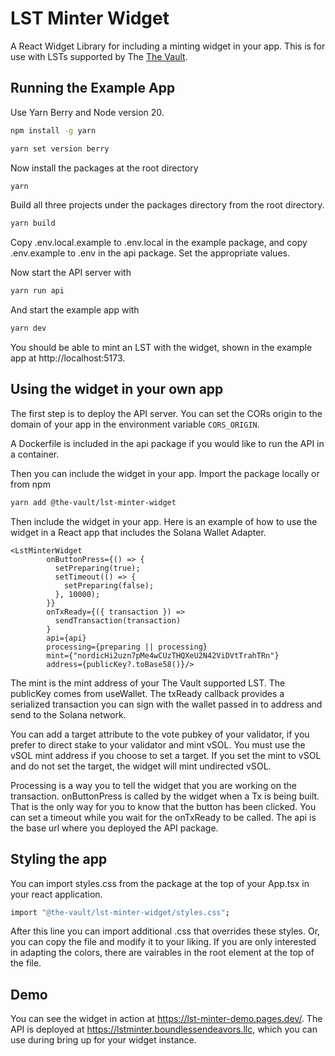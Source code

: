 # LST Minter Widget
A React Widget Library for including a minting widget in your app. This is for use with LSTs supported by The [The Vault](https://thevault.finance).

## Running the Example App 
Use Yarn Berry and Node version 20.
```bash
npm install -g yarn
```

```bash 
yarn set version berry
```
Now install the packages at the root directory

```bash
yarn
```
Build all three projects under the packages directory from the root directory.
```bash
yarn build
```

Copy .env.local.example to .env.local in the example package, and copy .env.example to .env in the api package. Set the appropriate values.

Now start the API server with

```bash
yarn run api
```

And start the example app with

```bash
yarn dev
```

You should be able to mint an LST with the widget, shown in the example app at http://localhost:5173.


## Using the widget in your own app 

The first step is to deploy the API server. You can set the CORs origin to the domain of your app in the
environment variable `CORS_ORIGIN`.

A Dockerfile is included in the api package if you would like to run the API in a container.

Then you can include the widget in your app. Import the package locally or from npm

```bash
yarn add @the-vault/lst-minter-widget
```

Then include the widget in your app. Here is an example of how to use the widget in a React app that includes the Solana Wallet Adapter.

```tsx
<LstMinterWidget
        onButtonPress={() => {
          setPreparing(true);
          setTimeout(() => {
            setPreparing(false);
          }, 10000);
        }}
        onTxReady={({ transaction }) =>
          sendTransaction(transaction)
        }
        api={api}
        processing={preparing || processing}
        mint={"nordicHi2uzn7pMe4wCUzTHQXeU2N42ViDVtTrahTRn"}
        address={publicKey?.toBase58()}/>
```

The mint is the mint address of your The Vault supported LST. The publicKey comes from useWallet.
The txReady callback provides a serialized transaction you can sign with the wallet passed in to address and send to the Solana network.

You can add a target attribute to the vote pubkey of your validator, if you prefer to direct stake to your validator and mint vSOL. 
You must use the vSOL mint address if you choose to set a target. If you set the mint to vSOL and do not set the target, 
the widget will mint undirected vSOL.

Processing is a way you to tell the widget that you are working on the transaction. onButtonPress is called by the widget when 
a Tx is being built. That is the only way for you to know that the button has been clicked. You can set a timeout while you
wait for the onTxReady to be called. The api is the base url where you deployed the API package.

## Styling the app
You can import styles.css from the package at the top of your App.tsx in your react application.

```bash
import "@the-vault/lst-minter-widget/styles.css";
```

After this line you can import additional .css that overrides these styles. Or, you can copy the file and 
modify it to your liking. If you are only interested in adapting the colors, there are vairables in the root
element at the top of the file.

## Demo
You can see the widget in action at https://lst-minter-demo.pages.dev/. The API is deployed at
https://lstminter.boundlessendeavors.llc, which you can use during bring up for your widget instance.
